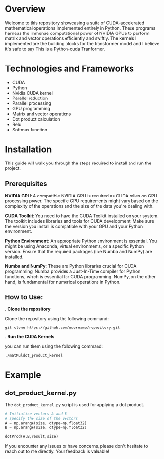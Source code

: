 # Overview

Welcome to this repository showcasing a suite of CUDA-accelerated mathematical operations implemented entirely in Python. These programs harness the immense computational power of NVIDIA GPUs to perform matrix and vector operations efficiently and swiftly. 
The kernels I implemented are the building blocks for the transformer model and I believe it's safe to say This is a Python-cuda Tranformer.

# Technologies and Frameworks

- CUDA
- Python
- Nvidia CUDA kernel
- Parallel reduction
- Parallel processing
- GPU programming
- Matrix and vector operations
- Dot product calculation
- Relu
- Softmax function


# Installation

This guide will walk you through the steps required to install and run the project.

## Prerequisites

**NVIDIA GPU**: A compatible NVIDIA GPU is required as CUDA relies on GPU processing power. The specific GPU requirements might vary based on the complexity of the operations and the size of the data you're dealing with.

**CUDA Toolkit**: You need to have the CUDA Toolkit installed on your system. The toolkit includes libraries and tools for CUDA development. Make sure the version you install is compatible with your GPU and your Python environment.

**Python Environment**: An appropriate Python environment is essential. You might be using Anaconda, virtual environments, or a specific Python version. Ensure that the required packages (like Numba and NumPy) are installed.

**Numba and NumPy**: These are Python libraries crucial for CUDA programming. Numba provides a Just-In-Time compiler for Python functions, which is essential for CUDA programming. NumPy, on the other hand, is fundamental for numerical operations in Python.

## How to Use:

. **Clone the repository**

   Clone the repository using the following command:

   ```
   git clone https://github.com/username/repository.git
   ```

. **Run the CUDA Kernels**

   you can run them using the following command:

   ```
   ./matMuldot_product_kernel
   ```





# Example



## dot_product_kernel.py

The `dot_product_kernel.py` script is used for applying a dot product.

```py
# Initialize vectors A and B
# specify the size of the vectors
A = np.arange(size, dtype=np.float32)
B = np.arange(size, dtype=np.float32)

dotProd(A,B,result,size)

```



If you encounter any issues or have concerns, please don't hesitate to reach out to me directly. Your feedback is valuable!

